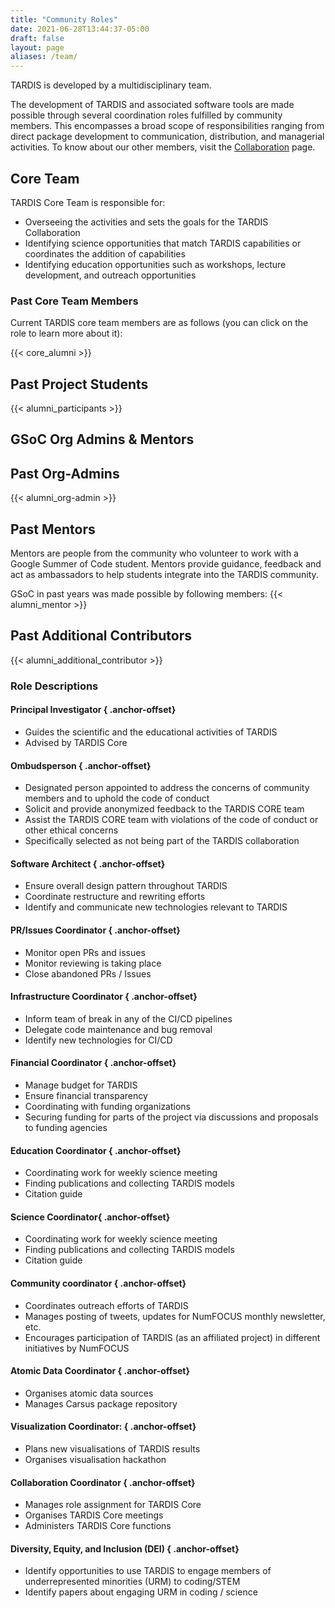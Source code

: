 ```yaml
---
title: "Community Roles"
date: 2021-06-28T13:44:37-05:00
draft: false
layout: page
aliases: /team/
---
```

TARDIS is developed by a multidisciplinary team. 

The development of TARDIS and associated software tools are made 
possible through several coordination roles fulfilled by community 
members. This encompasses a broad scope of responsibilities ranging 
from direct package development to communication, distribution, and 
managerial activities. To know about our other members, visit the 
<a href="../collaboration/">Collaboration</a> page.


## Core Team

TARDIS Core Team is responsible for:
 - Overseeing the activities and sets the goals for the TARDIS Collaboration
 - Identifying science opportunities that match TARDIS capabilities or coordinates the addition of capabilities
 - Identifying education opportunities such as workshops, lecture development, and outreach opportunities

### Past Core Team Members
Current TARDIS core team members are as follows (you can click on the role to learn more about it):

{{< core_alumni >}}

## Past Project Students
{{< alumni_participants >}}

## GSoC Org Admins & Mentors


## Past Org-Admins
{{< alumni_org-admin >}}

## Past Mentors
Mentors are people from the community who volunteer to work with a Google 
Summer of Code student. Mentors provide guidance, feedback and act as 
ambassadors to help students integrate into the TARDIS community. 

GSoC in past years was made possible by following members:
{{< alumni_mentor >}}

## Past Additional Contributors

{{< alumni_additional_contributor >}}


### Role Descriptions
#### Principal Investigator { .anchor-offset}
 - Guides the scientific and the educational activities of TARDIS
 - Advised by TARDIS Core
#### Ombudsperson { .anchor-offset}
 - Designated person appointed to address the concerns of community members and to uphold the code of conduct
 - Solicit and provide anonymized feedback to the TARDIS CORE team
 - Assist the TARDIS CORE team with violations of the code of conduct or other ethical concerns
 - Specifically selected as not being part of the TARDIS collaboration
#### Software Architect { .anchor-offset}
 - Ensure overall design pattern throughout TARDIS
 - Coordinate restructure and rewriting efforts
 - Identify and communicate new technologies relevant to TARDIS
#### PR/Issues Coordinator { .anchor-offset}
 - Monitor open PRs and issues
 - Monitor reviewing is taking place
 - Close abandoned PRs / Issues
#### Infrastructure Coordinator { .anchor-offset}
 - Inform team of break in any of the CI/CD pipelines
 - Delegate code maintenance and bug removal
 - Identify new technologies for CI/CD
#### Financial Coordinator { .anchor-offset}
 - Manage budget for TARDIS
 - Ensure financial transparency
 - Coordinating with funding organizations
 - Securing funding for parts of the project via discussions and proposals to funding agencies
#### Education Coordinator { .anchor-offset}
 - Coordinating work for weekly science meeting
 - Finding publications and collecting TARDIS models
 - Citation guide
#### Science Coordinator{ .anchor-offset}
 - Coordinating work for weekly science meeting
 - Finding publications and collecting TARDIS models
 - Citation guide
#### Community coordinator { .anchor-offset}
 - Coordinates outreach efforts of TARDIS
 - Manages posting of tweets, updates for NumFOCUS monthly newsletter, etc.
 - Encourages participation of TARDIS (as an affiliated project) in different initiatives by NumFOCUS
#### Atomic Data Coordinator { .anchor-offset}
 - Organises atomic data sources
 - Manages Carsus package repository
#### Visualization Coordinator:  { .anchor-offset}
 - Plans new visualisations of TARDIS results
 - Organises visualisation hackathon
#### Collaboration Coordinator  { .anchor-offset}
 - Manages role assignment for TARDIS Core
 - Organises TARDIS Core meetings
 - Administers TARDIS Core functions
#### Diversity, Equity, and Inclusion (DEI) { .anchor-offset}
 - Identify opportunities to use TARDIS to engage members of underrepresented minorities (URM) to coding/STEM
 - Identify papers about engaging URM in coding / science






